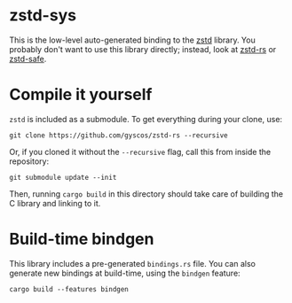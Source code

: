 # zstd-sys

This is the low-level auto-generated binding to the [zstd] library. You probably
don't want to use this library directly; instead, look at [zstd-rs] or
[zstd-safe].

# Compile it yourself

`zstd` is included as a submodule. To get everything during your clone, use:

```
git clone https://github.com/gyscos/zstd-rs --recursive
```

Or, if you cloned it without the `--recursive` flag, call this from inside the
repository:

```
git submodule update --init
```

Then, running `cargo build` in this directory should take care of building the C
library and linking to it.

# Build-time bindgen

This library includes a pre-generated `bindings.rs` file. You can also generate
new bindings at build-time, using the `bindgen` feature:

```
cargo build --features bindgen
```

[zstd]: https://github.com/facebook/zstd
[zstd-rs]: https://github.com/gyscos/zstd-rs
[zstd-safe]: https://github.com/gyscos/zstd-rs/tree/main/zstd-safe
